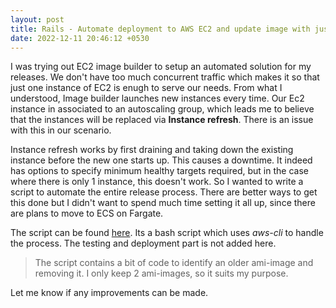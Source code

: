 ```yaml
---
layout: post
title: Rails - Automate deployment to AWS EC2 and update image with just bash
date: 2022-12-11 20:46:12 +0530
---
```


I was trying out EC2 image builder to setup an automated solution for my releases. We don't have too much concurrent traffic which makes it so that just one instance of EC2 is enugh to serve our needs. From what I understood, Image builder launches new instances every time. Our Ec2 instance in associated to an autoscaling group, which leads me to believe that the instances will be replaced via **Instance refresh**. There is an issue with this in our scenario.

Instance refresh works by first draining and taking down the existing instance before the new one starts up. This causes a downtime. It indeed has options to specify minimum healthy targets required, but in the case where there is only 1 instance, this doesn't work. So I wanted to write a script to automate the entire release process. There are better ways to get this done but I didn't want to spend much time setting it all up, since there are plans to move to ECS on Fargate.

The script can be found [here](https://github.com/sajinmp/rails-capistrano-aws-deployment). Its a bash script which uses *aws-cli* to handle the process. The testing and deployment part is not added here.

> The script contains a bit of code to identify an older ami-image and removing it. I only keep 2 ami-images, so it suits my purpose.

Let me know if any improvements can be made.
